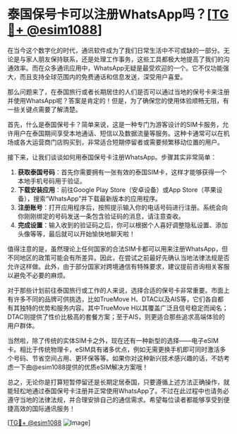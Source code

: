 # 泰国保号卡可以注册WhatsApp吗？[[TG💪+ @esim1088](https://t.me/s/esim1088)]

在当今这个数字化的时代，通讯软件成为了我们日常生活中不可或缺的一部分。无论是与家人朋友保持联系，还是处理工作事务，这些工具都极大地提高了我们的沟通效率。而在众多通讯应用中，WhatsApp无疑是最受欢迎的一个。它不仅功能强大，而且支持全球范围内的免费通话和信息发送，深受用户喜爱。

那么问题来了，在泰国旅行或者长期居住的人们是否可以通过当地的保号卡来注册并使用WhatsApp呢？答案是肯定的！但是，为了确保您的使用体验顺畅无阻，有一些关键点需要了解清楚。

首先，什么是泰国保号卡？简单来说，这是一种专门为游客设计的SIM卡服务，允许用户在泰国期间享受本地通话、短信以及数据流量等服务。这种卡通常可以在机场或各大运营商门店购买到，非常适合短期停留者或需要频繁移动位置的用户。

接下来，让我们谈谈如何用泰国保号卡注册WhatsApp。步骤其实非常简单：

1. **获取泰国号码**：首先你需要拥有一张有效的泰国SIM卡，这样才能够获得一个本地手机号码用于验证。
2. **下载安装应用**：前往Google Play Store（安卓设备）或App Store（苹果设备），搜索“WhatsApp”并下载最新版本的应用程序。
3. **注册账号**：打开应用程序后，按照提示输入你的电话号码进行注册。系统会向你刚刚绑定的号码发送一条包含验证码的消息，请注意查收。
4. **完成设置**：输入收到的验证码之后，你可以根据个人喜好调整隐私设置、添加头像等等，最后就可以开始愉快地聊天啦！

值得注意的是，虽然理论上任何国家的合法SIM卡都可以用来注册WhatsApp，但不同地区的政策可能会有所差异。因此，在尝试之前最好先确认当地法律法规是否允许这样做。此外，由于部分国家对跨境通信有特殊要求，建议提前咨询相关客服以避免不必要的麻烦。

对于那些计划前往泰国旅行或工作的人来说，选择合适的保号卡非常重要。市面上有许多不同的品牌可供挑选，比如TrueMove H、DTAC以及AIS等，它们各自都有其独特的优势和服务内容。其中TrueMove H以其覆盖广泛且信号稳定而闻名；DTAC则提供了性价比极高的套餐方案；至于AIS，则更适合那些追求高端体验的用户群体。

当然啦，除了传统的实体SIM卡之外，现在还有一种新型的选择——电子eSIM卡。相比于传统物理卡，eSIM具有诸多优点，例如无需更换手机即可同时激活多个号码、节省空间占用、更环保等等。如果你对这种新兴技术感兴趣的话，不妨考虑一下由@esim1088提供的优质eSIM解决方案哦！

总之，无论你是打算短暂停留还是长期定居泰国，只要遵循上述方法正确操作，就能轻松地通过泰国保号卡注册并正常使用WhatsApp了。不过在此过程中也请务必遵守当地的法律法规，并合理安排自己的通信需求。希望每位读者都能够享受到便捷高效的国际通讯服务！

[[TG💪+ @esim1088](https://t.me/s/esim1088) ![Image](https://i.postimg.cc/4NQfJmqS/Snipaste-2025-05-13-00-14-12.png)]